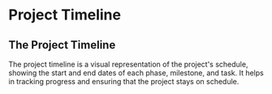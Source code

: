 # Project Timeline
## The Project Timeline
The project timeline is a visual representation of the project's schedule, showing the start and end dates of each phase, milestone, and task. It helps in tracking progress and ensuring that the project stays on schedule.